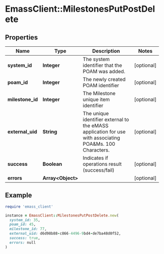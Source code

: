 # EmassClient::MilestonesPutPostDelete

## Properties

| Name | Type | Description | Notes |
| ---- | ---- | ----------- | ----- |
| **system_id** | **Integer** | The system identifier that the POAM was added. | [optional] |
| **poam_id** | **Integer** | The newly created POAM identifier | [optional] |
| **milestone_id** | **Integer** | The Milestone unique item identifier | [optional] |
| **external_uid** | **String** | The unique identifier external to the eMASS application for use with associating POA&amp;Ms. 100 Characters. | [optional] |
| **success** | **Boolean** | Indicates if operations result (success/fail) | [optional] |
| **errors** | **Array&lt;Object&gt;** |  | [optional] |

## Example

```ruby
require 'emass_client'

instance = EmassClient::MilestonesPutPostDelete.new(
  system_id: 35,
  poam_id: 45,
  milestone_id: 77,
  external_uid: d6d98b88-c866-4496-9bd4-de7ba48d0f52,
  success: true,
  errors: null
)
```

